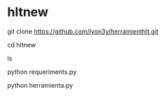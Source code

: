 # hltnew
git clone https://github.com/lyon3y/herramienthlt.git

cd hltnew

ls

python requeriments.py  

python herramienta.py
